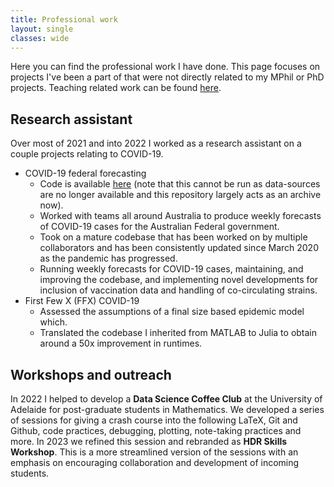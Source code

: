 ```yaml
---
title: Professional work
layout: single
classes: wide
---
```


Here you can find the professional work I have done. This page focuses on projects I've been a part of that were not directly related to my MPhil or PhD projects. Teaching related work can be found [here](/teaching/).

## Research assistant

Over most of 2021 and into 2022 I worked as a research assistant on a couple projects relating to COVID-19.

- COVID-19 federal forecasting
  - Code is available [here](https://github.com/djmorris7/covid19-forecasting-aus) (note that this cannot be run as data-sources are no longer available and this repository largely acts as an archive now).
  - Worked with teams all around Australia to produce weekly forecasts of COVID-19 cases for the Australian Federal government.
  - Took on a mature codebase that has been worked on by multiple collaborators and has been consistently updated since March 2020 as the pandemic has progressed.
  - Running weekly forecasts for COVID-19 cases, maintaining, and improving the codebase, and implementing novel developments for inclusion of vaccination data and handling of co-circulating strains.
- First Few X (FFX) COVID-19
  - Assessed the assumptions of a final size based epidemic model which.
  - Translated the codebase I inherited from MATLAB to Julia to obtain around a 50x improvement in runtimes.

## Workshops and outreach

In 2022 I helped to develop a **Data Science Coffee Club** at the University of Adelaide for post-graduate students in Mathematics. We developed a series of sessions for giving a crash course into the following LaTeX, Git and Github, code practices, debugging, plotting, note-taking practices and more. In 2023 we refined this session and rebranded as **HDR Skills Workshop**. This is a more streamlined version of the sessions with an emphasis on encouraging collaboration and development of incoming students.
